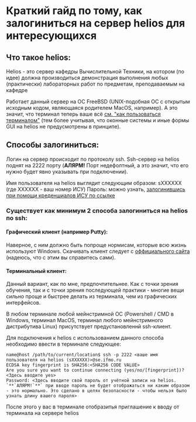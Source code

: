 # Краткий гайд по тому, как залогиниться на сервер helios для интересующихся
## Что такое helios:
Helios - это сервер кафедры Вычислительной Техники, на котором (по идее) 
должна производиться демонстрация выполнения любых (практически) лабораторных работ по предметам, преподаваемым на кафедре

Работает данный сервер на ОС FreeBSD (UNIX-подобная ОС с открытым исходным кодом, являющаяся родителем MacOS, например).
А это значит, что терминал теперь ваше всё [см. "как пользоваться терминалом"](TERMINAL.md) 
(тем более учитывая, что оконные системы и иные формы GUI на helios не предусмотрены в принципе).

## Способы залогиниться:
Логин на сервер происходит по протоколу ssh. Ssh-сервер на helios поднят на 2222 порту 
(**АЛЯРМ!** Порт недефолтный, а это значит, что его нужно будет явно указывать при подключении).

Имя пользователя на helios выглядит следующим образом: sXXXXXX (где XXXXXX - ваш номер ИСУ)
Пароль: можно узнать, [залогинившись при помощи креденшиалов ИСУ по ссылке](https://se.ifmo.ru/passwd)

### Существует как минимум 2 способа залогиниться на helios по ssh:
#### Графический клиент (например Putty):
Наверное, с ним должно быть попроще нормисам, которые всю жизнь используют Windows.
Скачивать клиент следует с [оффициального сайта](https://www.putty.org/) (надеюсь, что с этим вы справитесь сами).

#### Терминальный клиент:
Данный вариант, как по мне, предпочтительнее. Как с точки зрения обучения, так и с точки зрения последующей практики - многие вещи 
сильно проще и быстрее делать из терминала, чем из графических интерфейсов.

В любом терминале любой мейнстримной ОС (Powershell / CMD в Windows, терминал MacOS, терминал любого мейнстримного дистрибутива Linux)
присутствует предустановленнй ssh-клиент.

Для подключения к helios с использованием данного способа необходимо ввести в терминале следующее:

```console
name@host /path/to/current/location$ ssh -p 2222 <ваше имя пользователя на helios (sXXXXXX)>@se.ifmo.ru 
ECDSA key fingerprint is SHA256:<SHA256 CODE VALUE>
Are you sure you want to continue connecting (yes/no/[fingerprint])? <Здесь вводите yes>
Password: <Здесь вводите свой пароль от учётной записи на helios. `**`АЛЯРМ!`**` при вводе пароль не будет отображаться ни каким образом - это нормально. Это сделано в целях безопасности - чтобы нельзя было узнать длину вашего пароля>
```

После этого у вас в терминале отобразитья приглашение к вводу от терминала на сервере helios
